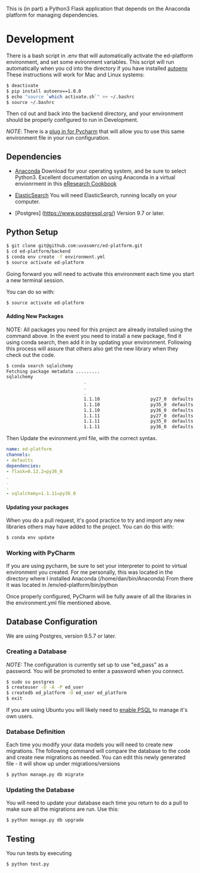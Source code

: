 
This is (in part) a Python3 Flask application that depends on the
Anaconda platform for managing dependencies.


# Development

There is a bash script in .env that will automatically activate the
ed-platform environment, and set some evironment variables.  This
script will run automatically when you cd into the directory if you
have installed [autoenv](https://github.com/kennethreitz/autoenv)
These instructions will work for Mac and Linux systems:
```BASH
$ deactivate
$ pip install autoenv==1.0.0
$ echo "source `which activate.sh`" >> ~/.bashrc
$ source ~/.bashrc
```
Then cd out and back into the backend directory, and your environment
should be properly configured to run in Development.

*NOTE*: There is a [plug in for Pycharm](https://plugins.jetbrains.com/plugin/7861-env-file)
 that will allow you to use this same environment file in your run configuration.

## Dependencies
* [Anaconda](https://www.continuum.io/downloads) Download for your
  operating system, and be sure to select Python3.  Excellent
    documentation on using Anaconda in a virtual envionrment in this
      [eResearch Cookbook](https://uoa-eresearch.github.io/eresearch-cookbook/recipe/2014/11/20/conda/)

* [ElasticSearch](https://www.elastic.co/guide/en/elasticsearch/reference/current/_installation.html)
  You will need ElasticSearch, running locally on your computer.

* [Postgres] (https://www.postgresql.org/) Version 9.7 or later.

## Python Setup
```BASH
$ git clone git@github.com:uvasomrc/ed-platform.git
$ cd ed-platform/backend
$ conda env create -f environment.yml
$ source activate ed-platform
```

Going forward you will need to activate this environment each time
you start a new terminal session.

You can do so with:
```BASH
$ source activate ed-platform
```

#### Adding New Packages
NOTE:  All packages you need for this project are already installed using
the command above.  In the event you need to install a new package,
find it using conda search, then add it in by updating your environment.
Following this process will assure that others also get the new library
when they check out the code.
```BASH
$ conda search sqlalchemy
Fetching package metadata .........
sqlalchemy
                             .
                             .
                             .
                             1.1.10                   py27_0  defaults
                             1.1.10                   py35_0  defaults
                             1.1.10                   py36_0  defaults
                             1.1.11                   py27_0  defaults
                             1.1.11                   py35_0  defaults
                             1.1.11                   py36_0  defaults
```
Then Update the evironment.yml file, with the correct syntax.
```YAML
name: ed-platform
channels:
- defaults
dependencies:
- flask=0.12.2=py36_0
.
.
.
- sqlalchemy=1.1.11=py36_0
```

#### Updating your packages
When you do a pull request, it's good practice to try and
import any new libraries others may have added to the project.
You can do this with:
```BASH
$ conda env update
```

### Working with PyCharm
If you are using pycharm, be sure to set your interpreter to point to
virtual environment you created.  For me personally, this was located in the
directory where I installed Anaconda (/home/dan/bin/Anaconda)  From there
it was located in /env/ed-platform/bin/python

Once properly configured, PyCharm will be fully aware of all the libraries
in the environment.yml file mentioned above.

## Database Configuration
We are using Postgres, version 9.5.7 or later.

### Creating a Database
*NOTE:* The configuration is currently set up to use "ed_pass" as a
password.  You will be promoted to enter a password when you connect.
```BASH
$ sudo su postgres
$ createuser -D -A -P ed_user
$ createdb ed_platform -O ed_user ed_platform
$ exit
```
If you are using Ubuntu you will likely need to
[enable PSQL](https://help.ubuntu.com/community/PostgreSQL#Managing_users_and_rights)
to manage it's own users.


### Database Definition
Each time you modify your data models you will need to create new
migrations. The following command will compare the database to the code
and create new migrations as needed.  You can edit this newly generated
file - it will show up under migrations/versions
```BASH
$ python manage.py db migrate
```

### Updating the Database
You will need to update your database each time you return to do a
pull to make sure all the migrations are run.  Use this:
```BASH
$ python manage.py db upgrade
```


## Testing

You run tests by executing
```BASH
$ python test.py
```

